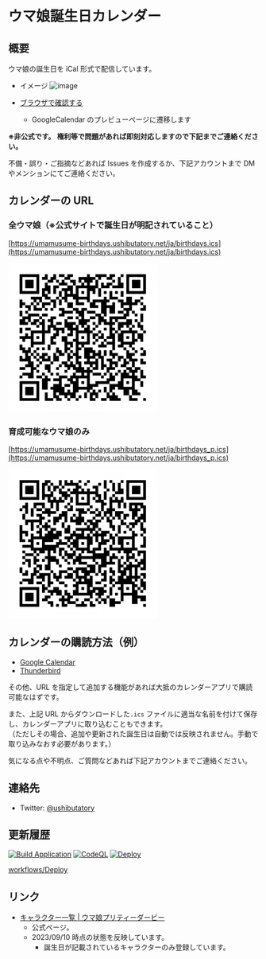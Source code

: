 # ウマ娘誕生日カレンダー

## 概要

ウマ娘の誕生日を iCal 形式で配信しています。

- イメージ
  ![image](docs/image.png)

- [ブラウザで確認する](https://calendar.google.com/calendar/embed?src=83epnukgujhnm6qh4g9c95o036pv2gin%40import.calendar.google.com&ctz=Asia%2FTokyo)
  - GoogleCalendar のプレビューページに遷移します

**※非公式です。**
**権利等で問題があれば即刻対応しますので下記までご連絡ください。**

不備・誤り・ご指摘などあれば Issues を作成するか、下記アカウントまで DM やメンションにてご連絡ください。

## カレンダーの URL

### 全ウマ娘（※公式サイトで誕生日が明記されていること）

[https://umamusume-birthdays.ushibutatory.net/ja/birthdays.ics](https://umamusume-birthdays.ushibutatory.net/ja/birthdays.ics)

![QR](docs/qr_code/url-all.png)

### 育成可能なウマ娘のみ

[https://umamusume-birthdays.ushibutatory.net/ja/birthdays_p.ics](https://umamusume-birthdays.ushibutatory.net/ja/birthdays_p.ics)

![QR](docs/qr_code/url-playables.png)

## カレンダーの購読方法（例）

- [Google Calendar](docs/how_to_subscribe/google_calendar)
- [Thunderbird](docs/how_to_subscribe/thunderbird)

その他、URL を指定して追加する機能があれば大抵のカレンダーアプリで購読可能なはずです。

また、上記 URL からダウンロードした`.ics` ファイルに適当な名前を付けて保存し、カレンダーアプリに取り込むこともできます。<br/>
（ただしその場合、追加や更新された誕生日は自動では反映されません。手動で取り込みなおす必要があります。）

気になる点や不明点、ご質問などあれば下記アカウントまでご連絡ください。

## 連絡先

- Twitter: [@ushibutatory](https://twitter.com/ushibutatory)

## 更新履歴

[![Build Application](https://github.com/ushibutatory/umamusume-birthdays/actions/workflows/build-application.yaml/badge.svg)](https://github.com/ushibutatory/umamusume-birthdays/actions/workflows/build-application.yaml)
[![CodeQL](https://github.com/ushibutatory/umamusume-birthdays/actions/workflows/codeql-analysis.yaml/badge.svg)](https://github.com/ushibutatory/umamusume-birthdays/actions/workflows/codeql-analysis.yaml)
[![Deploy](https://github.com/ushibutatory/umamusume-birthdays/actions/workflows/deploy-prod.yaml/badge.svg)](https://github.com/ushibutatory/umamusume-birthdays/actions/workflows/deploy-prod.yaml)

[workflows/Deploy](https://github.com/ushibutatory/umamusume-birthdays/actions/workflows/deploy-prod.yaml)

## リンク

- [キャラクター一覧 | ウマ娘プリティーダービー](https://umamusume.jp/character/)
  - 公式ページ。
  - 2023/09/10 時点の状態を反映しています。
    - 誕生日が記載されているキャラクターのみ登録しています。
